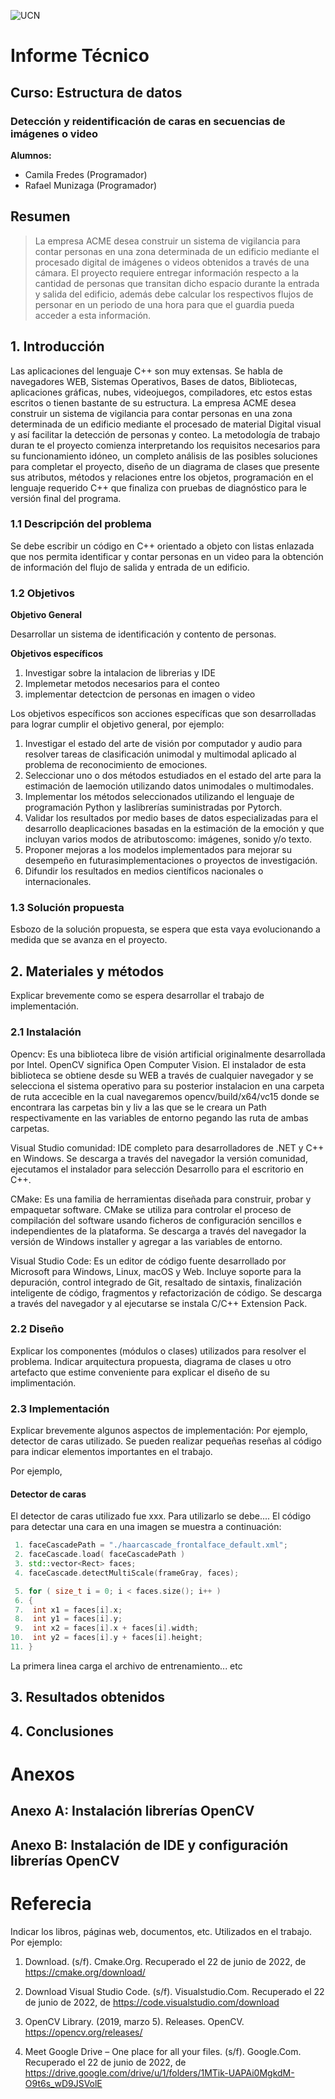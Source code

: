 ![UCN](C:/Users/rafae/Documents/GitHub/ED22-01-Fredes-Munizaga/images/60x60-ucn-negro.png)


# Informe Técnico 
## Curso: Estructura de datos
### Detección y reidentificación de caras en secuencias de imágenes o video

**Alumnos:**

* Camila Fredes (Programador)
* Rafael Munizaga (Programador)

## Resumen 

> La empresa ACME desea construir un sistema de vigilancia para contar personas en una zona determinada de un edificio mediante el procesado digital de imágenes o videos obtenidos a través de una cámara. El proyecto requiere entregar información respecto a la cantidad de personas que transitan dicho espacio durante la entrada y salida del edificio, además debe calcular los respectivos flujos de personar en un periodo de una hora para que el guardia pueda acceder a esta información. 

## 1. Introducción

Las aplicaciones del lenguaje C++ son muy extensas. Se habla de navegadores WEB, Sistemas Operativos, Bases de datos, Bibliotecas, aplicaciones gráficas, nubes, videojuegos, compiladores, etc estos estas escritos o tienen bastante de su estructura. 
La empresa ACME desea construir un sistema de vigilancia para contar personas en una zona determinada de un edificio mediante el procesado de material Digital visual y así facilitar la detección de personas y conteo.
La metodología de trabajo duran te el proyecto comienza interpretando los requisitos necesarios para su funcionamiento idóneo, un completo análisis de las posibles soluciones para completar el proyecto, diseño de  un diagrama de clases que presente sus atributos, métodos y relaciones entre los objetos, programación en el lenguaje requerido C++ que finaliza con pruebas de diagnóstico para le versión final del programa.


### 1.1 Descripción del problema

Se debe escribir un código en C++ orientado a objeto con listas enlazada que nos permita identificar y contar personas en un video para la obtención de información del flujo de salida y entrada de un edificio.

### 1.2 Objetivos 

**Objetivo General**

Desarrollar un sistema de identificación y contento de personas.

**Objetivos específicos**

1. Investigar sobre la intalacion de librerias y IDE 
2. Implemetar metodos necesarios para el conteo
3. implementar detectcion de personas en imagen o video

Los objetivos específicos son acciones específicas que son desarrolladas para lograr cumplir el objetivo general, por ejemplo:

1. Investigar  el  estado  del  arte  de  visión  por  computador  y  audio  para  resolver  tareas de  clasificación unimodal y multimodal aplicado  al  problema  de  reconocimiento  de emociones.
2.  Seleccionar  uno  o  dos  métodos  estudiados  en  el  estado  del  arte  para  la  estimación  de  laemoción utilizando datos unimodales o multimodales.
3.  Implementar los métodos seleccionados utilizando el lenguaje de programación Python y laslibrerías suministradas por Pytorch.
4.  Validar  los  resultados  por  medio  bases  de  datos  especializadas  para  el  desarrollo  deaplicaciones basadas en la estimación de la emoción y que incluyan varios modos de atributoscomo: imágenes, sonido y/o texto.
5.  Proponer  mejoras  a  los  modelos  implementados  para  mejorar  su  desempeño  en  futurasimplementaciones o proyectos de investigación.
6.  Difundir los resultados en medios científicos nacionales o internacionales.

### 1.3 Solución propuesta

Esbozo de la solución propuesta, se espera que esta vaya evolucionando a medida que se avanza en el proyecto.

## 2. Materiales y métodos

Explicar brevemente como se espera desarrollar el trabajo de implementación.

### 2.1 Instalación

Opencv: Es una biblioteca libre de visión artificial originalmente desarrollada por Intel. OpenCV significa Open Computer Vision.
El instalador de esta biblioteca se obtiene desde su WEB a través de cualquier navegador y se selecciona el sistema operativo para su posterior instalacion en una carpeta de ruta accecible en la cual navegaremos opencv/build/x64/vc15 donde se encontrara las carpetas bin y liv a las que se le creara un Path respectivamente en las variables de entorno pegando las ruta de ambas carpetas.

Visual Studio comunidad: IDE completo para desarrolladores de .NET y C++ en Windows.
Se descarga a través del navegador la versión comunidad, ejecutamos el instalador para selección Desarrollo para el escritorio en C++.

CMake: Es una familia de herramientas diseñada para construir, probar y empaquetar software. CMake se utiliza para controlar el proceso de compilación del software usando ficheros de configuración sencillos e independientes de la plataforma.
Se descarga a través del navegador la versión de Windows installer y agregar a las variables de entorno.

Visual Studio Code: Es un editor de código fuente desarrollado por Microsoft para Windows, Linux, macOS y Web. Incluye soporte para la depuración, control integrado de Git, resaltado de sintaxis, finalización inteligente de código, fragmentos y refactorización de código.
Se descarga a través del navegador y al ejecutarse se instala C/C++ Extension Pack.

### 2.2 Diseño 

Explicar los componentes (módulos o clases) utilizados para resolver el problema. Indicar arquitectura propuesta, diagrama de clases u otro artefacto que estime conveniente para explicar el diseño de su implimentación.

### 2.3 Implementación

Explicar brevemente algunos aspectos de implementación: Por ejemplo, detector de caras utilizado. Se pueden realizar pequeñas reseñas al código para indicar elementos importantes en el trabajo.

Por ejemplo, 

#### Detector de caras

El detector de caras utilizado fue xxx. Para utilizarlo se debe.... El código para detectar una cara en una imagen se muestra a continuación:

```c++
 1. faceCascadePath = "./haarcascade_frontalface_default.xml";
 2. faceCascade.load( faceCascadePath )
 3. std::vector<Rect> faces;
 4. faceCascade.detectMultiScale(frameGray, faces);

 5. for ( size_t i = 0; i < faces.size(); i++ )
 6. {
 7.  int x1 = faces[i].x;
 8.  int y1 = faces[i].y;
 9.  int x2 = faces[i].x + faces[i].width;
10.  int y2 = faces[i].y + faces[i].height;
11. }
```
La primera linea carga el archivo de entrenamiento... etc

## 3. Resultados obtenidos

## 4. Conclusiones

# Anexos

## Anexo A: Instalación librerías OpenCV

## Anexo B: Instalación de IDE y configuración librerías OpenCV

# Referecia

Indicar los libros, páginas web, documentos, etc. Utilizados en el trabajo. Por ejemplo:

1. Download. (s/f). Cmake.Org. Recuperado el 22 de junio de 2022, de https://cmake.org/download/

2. Download Visual Studio Code. (s/f). Visualstudio.Com. Recuperado el 22 de junio de 2022, de https://code.visualstudio.com/download

3. OpenCV Library. (2019, marzo 5). Releases. OpenCV. https://opencv.org/releases/

4. Meet Google Drive – One place for all your files. (s/f). Google.Com. Recuperado el 22 de junio de 2022, de https://drive.google.com/drive/u/1/folders/1MTik-UAPAi0MgkdM-O9t6s_wD9JSVolE


